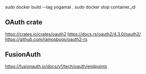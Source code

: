 
sudo docker build --tag yogamat . 
sudo docker stop container_id


## OAuth crate
https://crates.io/crates/oauth2
https://docs.rs/oauth2/4.3.0/oauth2/
https://github.com/ramosbugs/oauth2-rs

## FusionAuth
https://fusionauth.io/docs/v1/tech/oauth/endpoints


